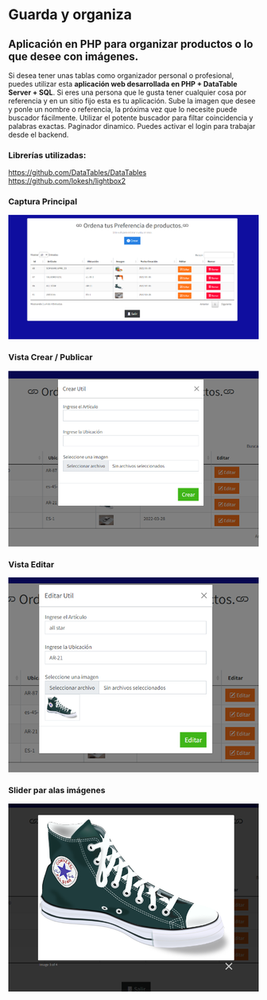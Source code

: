 # Guarda y organiza
## Aplicación en PHP para organizar productos o lo que desee con imágenes.</br>
Si desea tener unas tablas como organizador personal o profesional, puedes utilizar esta **aplicación web desarrollada en PHP + DataTable Server + SQL**.
Si eres una persona que le gusta tener cualquier cosa por referencia y en un sitio fijo esta es tu aplicación.
Sube la imagen que desee y ponle un nombre o referencia, la próxima vez que lo necesite puede buscador fácilmente.
Utilizar el potente buscador para filtar coincidencia y palabras exactas. Paginador dinamico.
Puedes activar el login para trabajar desde el backend.
### Librerías utilizadas:
https://github.com/DataTables/DataTables<br/>
https://github.com/lokesh/lightbox2
### Captura Principal
![Alt text](https://raw.githubusercontent.com/Garri7/save-and-remember/main/capturas/captura1.PNG)

### Vista Crear / Publicar
![Alt text](https://raw.githubusercontent.com/Garri7/save-and-remember/main/capturas/captura2.PNG)

### Vista Editar
![Alt text](https://raw.githubusercontent.com/Garri7/save-and-remember/main/capturas/captura3.PNG)

### Slider par alas imágenes
![Alt text](https://raw.githubusercontent.com/Garri7/save-and-remember/main/capturas/captura4.PNG)



